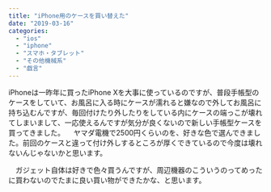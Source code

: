 ```yaml
---
title: "iPhone用のケースを買い替えた"
date: "2019-03-16"
categories: 
  - "ios"
  - "iphone"
  - "スマホ・タブレット"
  - "その他機械系"
  - "戯言"
---
```


iPhoneは一昨年に買ったiPhone Xを大事に使っているのですが、普段手帳型のケースをしていて、お風呂に入る時にケースが濡れると嫌なので外してお風呂に持ち込むんですが、毎回付けたり外したりをしている内にケースの端っこが壊れてしまいまして、一応使えるんですが気分が良くないので新しい手帳型ケースを買ってきました。 　ヤマダ電機で2500円くらいのを、好きな色で選んできました。前回のケースと違って付け外しするところが厚くできているので今度は壊れないんじゃないかと思います。

　ガジェット自体は好きで色々買うんですが、周辺機器のこういうのってめったに買わないのでたまに良い買い物ができたかな、と思います。
